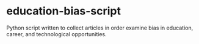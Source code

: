 # education-bias-script
Python script written to collect articles in order examine bias in education, career, and technological opportunities.
